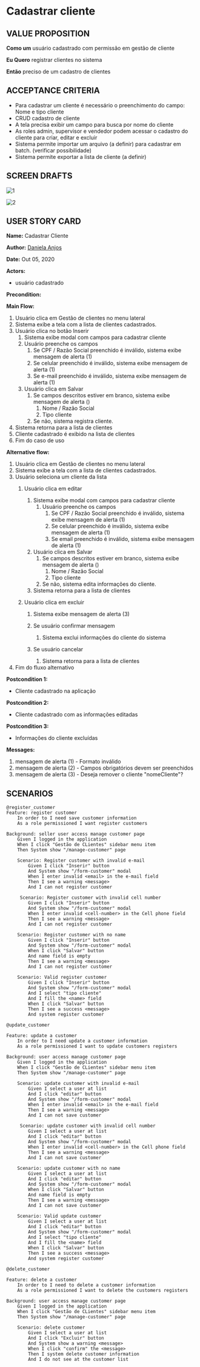 # Cadastrar cliente

## VALUE PROPOSITION

 **Como um** usuário cadastrado com permissão em gestão de cliente

 **Eu Quero** registrar clientes no sistema

 **Então** preciso de um cadastro de clientes

## ACCEPTANCE CRITERIA

- Para cadastrar um cliente é necessário o preenchimento do campo: Nome e tipo cliente
- CRUD cadastro de cliente
- A tela precisa exibir um campo para busca por nome do cliente
- As roles admin, supervisor e vendedor podem acessar o cadastro do cliente para criar, editar e excluir
- Sistema permite importar um arquivo (a definir) para cadastrar em batch. (verificar possibilidade) 
- Sistema permite exportar a lista de cliente (a definir) 

## SCREEN DRAFTS

![1](/img/must-ERP/cadastrar-cliente1.png)

![2](/img/must-ERP/cadastrar-cliente2.png)

## USER STORY CARD

**Name:** Cadastrar Cliente

**Author:** [Daniela Anjos](https://github.com/danielaanjos) 

**Date:** Out 05, 2020

**Actors:**  
- usuário cadastrado

**Precondition:** 

**Main Flow:**
1.	Usuário clica em Gestão de clientes no menu lateral
2.	Sistema exibe a tela com a lista de clientes cadastrados.
3.	Usuário clica no botão Inserir
    1.	Sistema exibe modal com campos para cadastrar cliente
    2.	Usuário preenche os campos
         1.	Se CPF / Razão Social preenchido é inválido, sistema exibe mensagem de alerta (1)
         2.	Se celular preenchido é inválido, sistema exibe mensagem de alerta (1)
         3.	Se e-mail preenchido é inválido, sistema exibe mensagem de alerta (1)
     3.	Usuário clica em Salvar
         1.	Se campos descritos estiver em branco, sistema exibe mensagem de alerta ()
            1.	Nome / Razão Social
            2.	Tipo cliente
         2.	Se não, sistema registra cliente. 
4.	Sistema retorna para a lista de clientes
5.	Cliente cadastrado é exibido na lista de clientes
6.	Fim do caso de uso

**Alternative flow:**
1.	Usuário clica em Gestão de clientes no menu lateral
2.	Sistema exibe a tela com a lista de clientes cadastrados.
3.	Usuário seleciona um cliente da lista
    1.	Usuário clica em editar
        1.	Sistema exibe modal com campos para cadastrar cliente
             1.	Usuário preenche os campos
                 1.	Se CPF / Razão Social preenchido é inválido, sistema exibe mensagem de alerta (1)
                 2.	Se celular preenchido é inválido, sistema exibe mensagem de alerta (1)
                 3.	Se email preenchido é inválido, sistema exibe mensagem de alerta (1)
         2.	Usuário clica em Salvar
             1.	Se campos descritos estiver em branco, sistema exibe mensagem de alerta ()
                 1.	Nome / Razão Social
                 2.	Tipo cliente
             2.	Se não, sistema edita informações do cliente. 
         3.	Sistema retorna para a lista de clientes
     2.	Usuário clica em excluir
         
         1. Sistema exibe mensagem de alerta (3)
         2. Se usuário confirmar mensagem
            
             1. Sistema exclui informações do cliente do sistema
         3.  Se usuário cancelar

             1. Sistema retorna para a lista de clientes
4.	Fim do fluxo alternativo

**Postcondition 1:**
- Cliente cadastrado na aplicação

**Postcondition 2:**
- Cliente cadastrado com as informações editadas

**Postcondition 3:**
- Informações do cliente excluídas

**Messages:**
1.	mensagem de alerta (1) - Formato inválido
2.	mensagem de alerta (2) - Campos obrigatórios devem ser preenchidos
3.	mensagem de alerta (3) - Deseja remover o cliente "nomeCliente"?

## SCENARIOS

```gherkin
@register_customer
Feature: register customer
    In order to I need save customer information
    As a role permissioned I want register customers

Background: seller user access manage customer page
    Given I logged in the application
    When I click "Gestão de CLientes" sidebar menu item
    Then System show "/manage-customer" page

    Scenario: Register customer with invalid e-mail
        Given I click "Inserir" button
        And System show "/form-customer" modal
        When I enter invalid <email> in the e-mail field
        Then I see a warning <message>
        And I can not register customer

     Scenario: Register customer with invalid cell number
        Given I click "Inserir" button
        And System show "/form-customer" modal
        When I enter invalid <cell-number> in the Cell phone field
        Then I see a warning <message>
        And I can not register customer     

    Scenario: Register customer with no name
        Given I click "Inserir" button
        And System show "/form-customer" modal
        When I click "Salvar" button
        And name field is empty
        Then I see a warning <message>
        And I can not register customer
        
    Scenario: Valid register customer
        Given I click "Inserir" button
        And System show "/form-customer" modal
        And I select "tipo cliente"
        And I fill the <name> field
        When I click "Salvar" button
        Then I see a success <message>
        And system register customer

@update_customer

Feature: update a customer
    In order to I need update a customer information
    As a role permissioned I want to update customers registers

Background: user access manage customer page
    Given I logged in the application
    When I click "Gestão de CLientes" sidebar menu item
    Then System show "/manage-customer" page

    Scenario: update customer with invalid e-mail
        Given I select a user at list
        And I click "editar" button
        And System show "/form-customer" modal
        When I enter invalid <email> in the e-mail field
        Then I see a warning <message>
        And I can not save customer

     Scenario: update customer with invalid cell number
        Given I select a user at list
        And I click "editar" button
        And System show "/form-customer" modal
        When I enter invalid <cell-number> in the Cell phone field
        Then I see a warning <message>
        And I can not save customer     

    Scenario: update customer with no name
        Given I select a user at list
        And I click "editar" button
        And System show "/form-customer" modal
        When I click "Salvar" button
        And name field is empty
        Then I see a warning <message>
        And I can not save customer
        
    Scenario: Valid update customer
        Given I select a user at list
        And I click "editar" button
        And System show "/form-customer" modal
        And I select "tipo cliente"
        And I fill the <name> field
        When I click "Salvar" button
        Then I see a success <message>
        And system register customer

@delete_customer

Feature: delete a customer
    In order to I need to delete a customer information
    As a role permissioned I want to delete the customers registers

Background: user access manage customer page
    Given I logged in the application
    When I click "Gestão de CLientes" sidebar menu item
    Then System show "/manage-customer" page

    Scenario: delete customer
        Given I select a user at list
        And I click "Excluir" button
        And System show a warning <message>
        When I click "confirm" the <message>
        Then I system delete customer information
        And I do not see at the customer list

```